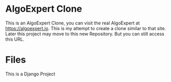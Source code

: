 # AlgoExpert Clone

This is an AlgoExpert Clone, you can visit the real AlgoExpert at https://algoexpert.io. This is my attempt to create a clone similar to that site. Later this project may move to this new Repository. But you can still access this URL. 

# Files
This is a Django Project